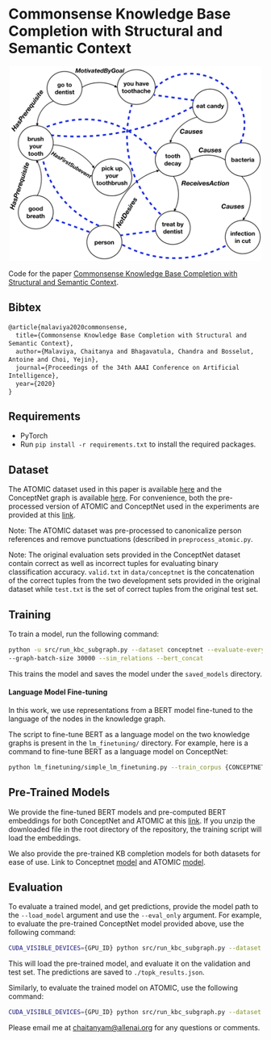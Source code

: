 # Commonsense Knowledge Base Completion with Structural and Semantic Context

<p align="center">
 <img src="figures/completion.png" width="500">
</p>

Code for the paper [Commonsense Knowledge Base Completion with Structural and Semantic Context](https://arxiv.org/pdf/1910.02915.pdf). 

## Bibtex
```
@article{malaviya2020commonsense,
  title={Commonsense Knowledge Base Completion with Structural and Semantic Context},
  author={Malaviya, Chaitanya and Bhagavatula, Chandra and Bosselut, Antoine and Choi, Yejin},
  journal={Proceedings of the 34th AAAI Conference on Artificial Intelligence},
  year={2020}
}
```

## Requirements
- PyTorch
- Run `pip install -r requirements.txt` to install the required packages.

## Dataset
The ATOMIC dataset used in this paper is available [here](https://homes.cs.washington.edu/~msap/atomic/) and 
the ConceptNet graph is available [here](https://ttic.uchicago.edu/~kgimpel/commonsense.html).
For convenience, both the pre-processed version of ATOMIC and ConceptNet used in the experiments are provided at this 
[link](https://drive.google.com/file/d/1dpSK-eV_USdQ9XvqBuj2rjvtgz_97P0E/view?usp=sharing).

Note: The ATOMIC dataset was pre-processed to canonicalize person references and remove punctuations (described in `preprocess_atomic.py`.

Note: The original evaluation sets provided in the ConceptNet dataset contain correct as well as incorrect tuples for 
evaluating binary classification accuracy. `valid.txt` in `data/conceptnet` is the concatenation of the correct tuples 
from the two development sets provided in the original dataset while `test.txt` is the set of correct tuples from the original test set.


## Training 
To train a model, run the following command:
```bash
python -u src/run_kbc_subgraph.py --dataset conceptnet --evaluate-every 10 --n-layers 2
--graph-batch-size 30000 --sim_relations --bert_concat
```

This trains the model and saves the model under the `saved_models` directory.

#### Language Model Fine-tuning

In this work, we use representations from a BERT model fine-tuned to the language of the nodes in the knowledge graph.

The script to fine-tune BERT as a language model on the two knowledge graphs is present in the `lm_finetuning/` directory. 
For example, here is a command to fine-tune BERT as a language model on ConceptNet:
```bash
python lm_finetuning/simple_lm_finetuning.py --train_corpus {CONCEPTNET_TRAIN_CORPUS} --bert_model bert-large-uncased --output_dir {OUTPUT_DIR}
```

## Pre-Trained Models

We provide the fine-tuned BERT models and pre-computed BERT embeddings for both ConceptNet and ATOMIC at this [link](https://drive.google.com/file/d/1R4C2s8QWwdNE9CUwtfhsYevmM7V-01YT/view?usp=sharing). 
If you unzip the downloaded file in the root directory of the repository, the training script will load the embeddings.

We also provide the pre-trained KB completion models for both datasets for ease of use.
Link to Conceptnet [model](https://drive.google.com/file/d/1X8AP6f4VEYddaemY9cpEgPNy1awglmv1/view?usp=sharing) and ATOMIC [model](https://drive.google.com/file/d/1JXl8RFHui6y6sR33C9rMQs00awjL7tcY/view?usp=sharing).

## Evaluation
To evaluate a trained model, and get predictions, provide the model path to the `--load_model` argument and use the `--eval_only` argument. 
For example, to evaluate the pre-trained ConceptNet model provided above, use the following command:
```bash
CUDA_VISIBLE_DEVICES={GPU_ID} python src/run_kbc_subgraph.py --dataset conceptnet --sim_relations --bert_concat --use_bias --load_model {PATH_TO_PRETRAINED_MODEL} --eval_only --write_results
```
This will load the pre-trained model, and evaluate it on the validation and test set. The predictions are saved to `./topk_results.json`.

Similarly, to evaluate the trained model on ATOMIC, use the following command:
```bash
CUDA_VISIBLE_DEVICES={GPU_ID} python src/run_kbc_subgraph.py --dataset atomic --sim_relations --use_bias --load_model {PATH_TO_PRETRAINED_MODEL} --eval_only --write_results
```

Please email me at chaitanyam@allenai.org for any questions or comments.

